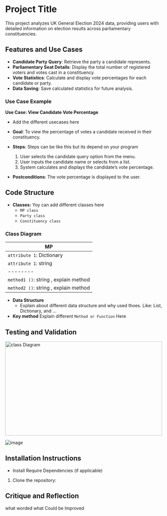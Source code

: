 # Project Title

This project analyzes UK General Election 2024 data, providing users with detailed information on election results across parliamentary constituencies.

## Features and Use Cases

- **Candidate Party Query**: Retrieve the party a candidate represents.
- **Parliamentary Seat Details**: Display the total number of registered voters and votes cast in a constituency.
- **Vote Statistics**: Calculate and display vote percentages for each candidate or party.
- **Data Saving**: Save calculated statistics for future analysis.

### Use Case Example
**Use Case: View Candidate Vote Percentage**
- Add the different usecases here

- **Goal**: To view the percentage of votes a candidate received in their constituency.

- **Steps**:
  Steps can be like this  but its depend on your program
   1. User selects the candidate query option from the menu.
   2. User inputs the candidate name or selects from a list.
   3. System calculates and displays the candidate’s vote percentage.
- **Postconditions**: The vote percentage is displayed to the user.
## Code Structure
- **Classes:**
   Yoy can add different classes here
  - `MP class`
  - `Party class`
  - `Constituency class`

  
### Class Diagram

| MP                 | 
| --------                  |
| `attribute 1`: Dictionary |
| `attribute 1`: string     |
| --------   |
| `method1 ()`: string , explain method  |
| `method2 ()`: string , explain method  |



- **Data Structure**
     - Explain about different data structure and why used thoes. Like: List, Dictionary, and ...
- **Key method**
   Explain different `Method or Function` Here
## Testing and Validation

<img src="/user-attachments/assets/5068f10e-6a50-424c-a15f-c4bbc94f6aa9" alt= "class Diagram" width= "500" height= "300" />

![image](https://github.com/user-attachments/assets/5068f10e-6a50-424c-a15f-c4bbc94f6aa9)


## Installation Instructions
- Install Require Dependencies (if applicable)
1. Clone the repository:
## Critique and Reflection ##
what worded
what Could be Improved

